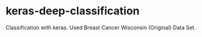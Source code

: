 # keras-deep-classification

Classification with keras. Used Breast Cancer Wisconsin (Original) Data Set.
